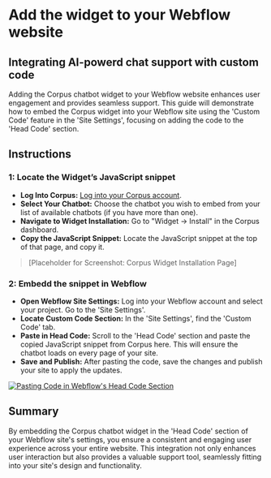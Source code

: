 # Add the widget to your Webflow website
## Integrating AI-powerd chat support with custom code

Adding the Corpus chatbot widget to your Webflow website enhances user engagement and provides seamless support. This guide will demonstrate how to embed the Corpus widget into your Webflow site using the 'Custom Code' feature in the 'Site Settings', focusing on adding the code to the 'Head Code' section.

## Instructions 

### 1: Locate the Widget’s JavaScript snippet

- **Log Into Corpus:** <a href="https://app.corpus.chat" target="app">Log into your Corpus account</a>.
- **Select Your Chatbot:** Choose the chatbot you wish to embed from your list of available chatbots (if you have more than one).
- **Navigate to Widget Installation:** Go to "Widget → Install" in the Corpus dashboard.
- **Copy the JavaScript Snippet:** Locate the JavaScript snippet at the top of that page, and copy it.

> [Placeholder for Screenshot: Corpus Widget Installation Page]

### 2: Embedd the snippet in Webflow

- **Open Webflow Site Settings:** Log into your Webflow account and select your project. Go to the 'Site Settings'.
- **Locate Custom Code Section:** In the 'Site Settings', find the 'Custom Code' tab.
- **Paste in Head Code:** Scroll to the 'Head Code' section and paste the copied JavaScript snippet from Corpus here. This will ensure the chatbot loads on every page of your site.
- **Save and Publish:** After pasting the code, save the changes and publish your site to apply the updates.

[![Pasting Code in Webflow's Head Code Section](../media/add-to-webflow.webp)](https://university.webflow.com/lesson/custom-code-in-the-head-and-body-tags?topics=site-settings)

## Summary

By embedding the Corpus chatbot widget in the 'Head Code' section of your Webflow site's settings, you ensure a consistent and engaging user experience across your entire website. This integration not only enhances user interaction but also provides a valuable support tool, seamlessly fitting into your site's design and functionality.

